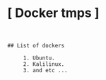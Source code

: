 # [ Docker tmps ]

<br>


    ## List of dockers
   
         1. Ubuntu.    
         2. Kalilinux.
         3. and etc ...
        
<br>


